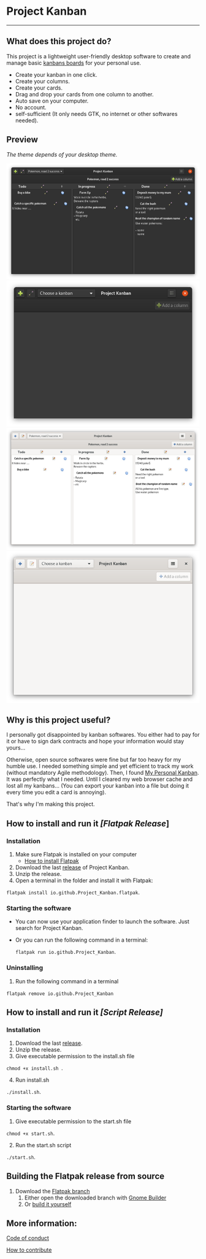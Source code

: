# Project Kanban
---

## What does this project do?

This project is a lightweight user-friendly desktop software to create and manage basic [kanbans boards](#https://en.wikipedia.org/wiki/Kanban) for your personal use.

- Create your kanban in one click.
- Create your columns.
- Create your cards.
- Drag and drop your cards from one column to another.
- Auto save on your computer.
- No account.
- self-sufficient (It only needs GTK, no internet or other softwares needed).

## Preview
*The theme depends of your desktop theme.*

![](images/preview_1.png)
![](images/preview_2.png)
![](images/preview_3.png)
![](images/preview_4.png)



## Why is this project useful?

I personally got disappointed by kanban softwares. You either had to pay for it or have to sign dark contracts and hope your information would stay yours...

Otherwise, open source softwares were fine but far too heavy for my humble use. I needed something simple and yet efficient to track my work (without mandatory Agile methodology). Then, I found [My Personal Kanban](#https://github.com/greggigon/my-personal-kanban). It was perfectly what I needed. Until I cleared my web browser cache and lost all my kanbans... (You can export your kanban into a file but doing it every time you edit a card is annoying).

That's why I'm making this project.

## How to install and run it *[Flatpak Release*]

### Installation

1. Make sure Flatpak is installed on your computer
    - [How to install Flatpak](https://flatpak.org/setup/)
2. Download the last [release](https://github.com/Lyaaaaaaaaaaaaaaa/Project_Kanban/releases) of Project Kanban.
3. Unzip the release.
4. Open a terminal in the folder and install it with Flatpak:

  `flatpak install io.github.Project_Kanban.flatpak`.
  
### Starting the software

- You can now use your application finder to launch the software. Just search for
Project Kanban.
- Or you can run the following command in a terminal:

  `flatpak run io.github.Project_Kanban`.

### Uninstalling

1. Run the following command in a terminal

  `flatpak remove io.github.Project_Kanban`

## How to install and run it *[Script Release]*

### Installation

1. Download the last [release](https://github.com/Lyaaaaaaaaaaaaaaa/Project_Kanban/releases).
2. Unzip the release. 
3. Give executable permission to the install.sh file
 
  `chmod +x install.sh `.

4. Run install.sh

  `./install.sh`.

### Starting the software

1. Give executable permission to the start.sh file

  `chmod +x start.sh`.

2. Run the start.sh script

  `./start.sh`.

## Building the Flatpak release from source

1. Download the [Flatpak branch](https://github.com/Lyaaaaaaaaaaaaaaa/Project_Kanban/tree/Flatpak)
    1. Either open the downloaded branch with [Gnome Builder](https://wiki.gnome.org/Apps/Builder)
    2. Or [build it yourself](https://docs.flatpak.org/en/latest/building-introduction.html)


## More information:


[Code of conduct](https://github.com/Lyaaaaaaaaaaaaaaa/Project_Kanban/blob/master/CODE_OF_CONDUCT.md)

[How to contribute](https://github.com/Lyaaaaaaaaaaaaaaa/Project_Kanban/blob/master/CONTRIBUTING.md)

